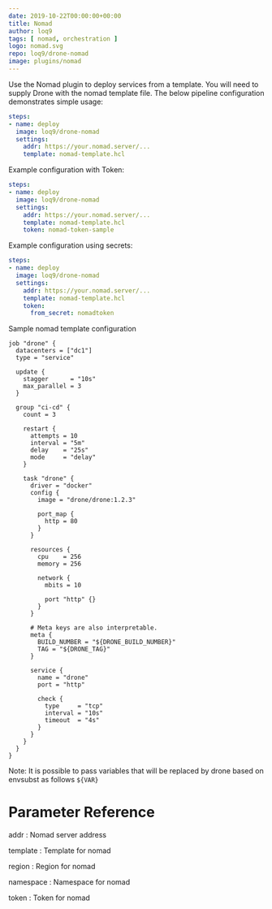 ```yaml
---
date: 2019-10-22T00:00:00+00:00
title: Nomad
author: loq9
tags: [ nomad, orchestration ]
logo: nomad.svg
repo: loq9/drone-nomad
image: plugins/nomad
---
```


Use the Nomad plugin to deploy services from a template. You will need to supply Drone with the nomad template file. The below pipeline configuration demonstrates simple usage:

```yaml
steps:
- name: deploy
  image: loq9/drone-nomad
  settings:
    addr: https://your.nomad.server/...
    template: nomad-template.hcl
```

Example configuration with Token:

```yaml
steps:
- name: deploy
  image: loq9/drone-nomad
  settings:
    addr: https://your.nomad.server/...
    template: nomad-template.hcl
    token: nomad-token-sample
```

Example configuration using secrets:

```yaml
steps:
- name: deploy
  image: loq9/drone-nomad
  settings:
    addr: https://your.nomad.server/...
    template: nomad-template.hcl
    token:
      from_secret: nomadtoken
```

Sample nomad template configuration

```hcl
job "drone" {
  datacenters = ["dc1"]
  type = "service"

  update {
    stagger      = "10s"
    max_parallel = 3
  }

  group "ci-cd" {
    count = 3

    restart {
      attempts = 10
      interval = "5m"
      delay    = "25s"
      mode     = "delay"
    }

    task "drone" {
      driver = "docker"
      config {
        image = "drone/drone:1.2.3"

        port_map {
          http = 80
        }
      }

      resources {
        cpu    = 256
        memory = 256

        network {
          mbits = 10

          port "http" {}
        }
      }

      # Meta keys are also interpretable.
      meta {
        BUILD_NUMBER = "${DRONE_BUILD_NUMBER}"
        TAG = "${DRONE_TAG}"
      }

      service {
        name = "drone"
        port = "http"

        check {
          type     = "tcp"
          interval = "10s"
          timeout  = "4s"
        }
      }
    }
  }
}
```
Note: It is possible to pass variables that will be replaced by drone based on envsubst as follows `${VAR}`

# Parameter Reference

addr
: Nomad server address

template
: Template for nomad

region
: Region for nomad

namespace
: Namespace for nomad

token
: Token for nomad